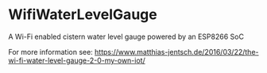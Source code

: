 # WifiWaterLevelGauge
A Wi-Fi enabled cistern water level gauge powered by an ESP8266 SoC

For more information see: https://www.matthias-jentsch.de/2016/03/22/the-wi-fi-water-level-gauge-2-0-my-own-iot/